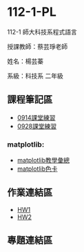 # 112-1-PL
112-1 師大科技系程式語言

授課教師：蔡芸琤老師

姓名：楊芸蓁

系級：科技系 二年級

## 課程筆記區
*   [0914課堂練習](https://github.com/41171119H/PL_TAHRD/tree/main/0914)
*   [0928課堂練習](https://colab.research.google.com/drive/1BwN3IkpMHUKH1NdBPtNNlQDSwoFVNqOi?usp=drive_link)

### matplotlib:
*   [matplotlib教學彙總](https://steam.oxxostudio.tw/category/python/example/matplotlib-index.html)
*   [matplotlib色卡](https://medium.com/@yuhsuan_chou/python-%E5%9F%BA%E7%A4%8E%E8%B3%87%E6%96%99%E8%A6%96%E8%A6%BA%E5%8C%96-matplotlib-401da7d14e04)
  
## 作業連結區
*  [HW1](https://colab.research.google.com/drive/1O_tKv-tV3IPrJF9J2Z0eYNfpBJAviAaL#scrollTo=4OTBgSnra6Va)
*  [HW2](https://colab.research.google.com/drive/10q0CJ5JnVW8BXPRpE1mczRAKocTSNav7#scrollTo=qZrcf0BbcSgq)
## 專題連結區


